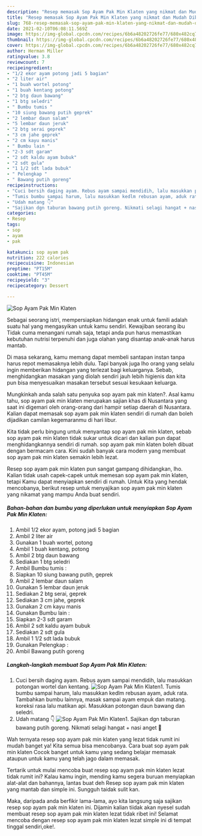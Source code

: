 ```yaml
---
description: "Resep memasak Sop Ayam Pak Min Klaten yang nikmat dan Mudah Dibuat"
title: "Resep memasak Sop Ayam Pak Min Klaten yang nikmat dan Mudah Dibuat"
slug: 768-resep-memasak-sop-ayam-pak-min-klaten-yang-nikmat-dan-mudah-dibuat
date: 2021-02-10T06:08:11.569Z
image: https://img-global.cpcdn.com/recipes/6b6a48202726fe77/680x482cq70/sop-ayam-pak-min-klaten-foto-resep-utama.jpg
thumbnail: https://img-global.cpcdn.com/recipes/6b6a48202726fe77/680x482cq70/sop-ayam-pak-min-klaten-foto-resep-utama.jpg
cover: https://img-global.cpcdn.com/recipes/6b6a48202726fe77/680x482cq70/sop-ayam-pak-min-klaten-foto-resep-utama.jpg
author: Herman Miller
ratingvalue: 3.8
reviewcount: 7
recipeingredient:
- "1/2 ekor ayam potong jadi 5 bagian"
- "2 liter air"
- "1 buah wortel potong"
- "1 buah kentang potong"
- "2 btg daun bawang"
- "1 btg seledri"
- " Bumbu tumis "
- "10 siung bawang putih geprek"
- "2 lembar daun salam"
- "5 lembar daun jeruk"
- "2 btg serai geprek"
- "3 cm jahe geprek"
- "2 cm kayu manis"
- " Bumbu lain "
- "2-3 sdt garam"
- "2 sdt kaldu ayam bubuk"
- "2 sdt gula"
- "1 1/2 sdt lada bubuk"
- " Pelengkap "
- " Bawang putih goreng"
recipeinstructions:
- "Cuci bersih daging ayam. Rebus ayam sampai mendidih, lalu masukkan potongan wortel dan kentang."
- "Tumis bumbu sampai harum, lalu masukkan kedlm rebusan ayam, aduk rata. Tambahkan bumbu lainnya, masak sampai ayam empuk dan matang. koreksi rasa lalu matikan api. Masukkan potongan daun bawang dan seledri."
- "Udah matang 👇"
- "Sajikan dgn taburan bawang putih goreng. Nikmati selagi hangat + nasi anget 🤤"
categories:
- Resep
tags:
- sop
- ayam
- pak

katakunci: sop ayam pak 
nutrition: 222 calories
recipecuisine: Indonesian
preptime: "PT15M"
cooktime: "PT45M"
recipeyield: "3"
recipecategory: Dessert

---
```



![Sop Ayam Pak Min Klaten](https://img-global.cpcdn.com/recipes/6b6a48202726fe77/680x482cq70/sop-ayam-pak-min-klaten-foto-resep-utama.jpg)

Sebagai seorang istri, mempersiapkan hidangan enak untuk famili adalah suatu hal yang mengasyikan untuk kamu sendiri. Kewajiban seorang ibu Tidak cuma menangani rumah saja, tetapi anda pun harus memastikan kebutuhan nutrisi terpenuhi dan juga olahan yang disantap anak-anak harus mantab.

Di masa  sekarang, kamu memang dapat membeli santapan instan tanpa harus repot memasaknya lebih dulu. Tapi banyak juga lho orang yang selalu ingin memberikan hidangan yang terlezat bagi keluarganya. Sebab, menghidangkan masakan yang diolah sendiri jauh lebih higienis dan kita pun bisa menyesuaikan masakan tersebut sesuai kesukaan keluarga. 



Mungkinkah anda salah satu penyuka sop ayam pak min klaten?. Asal kamu tahu, sop ayam pak min klaten merupakan sajian khas di Nusantara yang saat ini digemari oleh orang-orang dari hampir setiap daerah di Nusantara. Kalian dapat memasak sop ayam pak min klaten sendiri di rumah dan boleh dijadikan camilan kegemaranmu di hari libur.

Kita tidak perlu bingung untuk menyantap sop ayam pak min klaten, sebab sop ayam pak min klaten tidak sukar untuk dicari dan kalian pun dapat menghidangkannya sendiri di rumah. sop ayam pak min klaten boleh dibuat dengan bermacam cara. Kini sudah banyak cara modern yang membuat sop ayam pak min klaten semakin lebih lezat.

Resep sop ayam pak min klaten pun sangat gampang dihidangkan, lho. Kalian tidak usah capek-capek untuk memesan sop ayam pak min klaten, tetapi Kamu dapat menyiapkan sendiri di rumah. Untuk Kita yang hendak mencobanya, berikut resep untuk menyajikan sop ayam pak min klaten yang nikamat yang mampu Anda buat sendiri.

<!--inarticleads1-->

##### Bahan-bahan dan bumbu yang diperlukan untuk menyiapkan Sop Ayam Pak Min Klaten:

1. Ambil 1/2 ekor ayam, potong jadi 5 bagian
1. Ambil 2 liter air
1. Gunakan 1 buah wortel, potong
1. Ambil 1 buah kentang, potong
1. Ambil 2 btg daun bawang
1. Sediakan 1 btg seledri
1. Ambil  Bumbu tumis :
1. Siapkan 10 siung bawang putih, geprek
1. Ambil 2 lembar daun salam
1. Gunakan 5 lembar daun jeruk
1. Sediakan 2 btg serai, geprek
1. Sediakan 3 cm jahe, geprek
1. Gunakan 2 cm kayu manis
1. Gunakan  Bumbu lain :
1. Siapkan 2-3 sdt garam
1. Ambil 2 sdt kaldu ayam bubuk
1. Sediakan 2 sdt gula
1. Ambil 1 1/2 sdt lada bubuk
1. Gunakan  Pelengkap :
1. Ambil  Bawang putih goreng




<!--inarticleads2-->

##### Langkah-langkah membuat Sop Ayam Pak Min Klaten:

1. Cuci bersih daging ayam. Rebus ayam sampai mendidih, lalu masukkan potongan wortel dan kentang.
<img src="https://img-global.cpcdn.com/steps/3b62c940b0133522/160x128cq70/sop-ayam-pak-min-klaten-langkah-memasak-1-foto.jpg" alt="Sop Ayam Pak Min Klaten">1. Tumis bumbu sampai harum, lalu masukkan kedlm rebusan ayam, aduk rata. Tambahkan bumbu lainnya, masak sampai ayam empuk dan matang. koreksi rasa lalu matikan api. Masukkan potongan daun bawang dan seledri.
1. Udah matang 👇
<img src="//assets-global.cpcdn.com/assets/icons/button_play-2c75c40dde080a61004c1f40b05d8f140eaff45d7e9e6481dc71c63d2e7c4909.png" alt="Sop Ayam Pak Min Klaten">1. Sajikan dgn taburan bawang putih goreng. Nikmati selagi hangat + nasi anget 🤤




Wah ternyata resep sop ayam pak min klaten yang lezat tidak rumit ini mudah banget ya! Kita semua bisa mencobanya. Cara buat sop ayam pak min klaten Cocok banget untuk kamu yang sedang belajar memasak ataupun untuk kamu yang telah jago dalam memasak.

Tertarik untuk mulai mencoba buat resep sop ayam pak min klaten lezat tidak rumit ini? Kalau kamu ingin, mending kamu segera buruan menyiapkan alat-alat dan bahannya, lantas buat deh Resep sop ayam pak min klaten yang mantab dan simple ini. Sungguh taidak sulit kan. 

Maka, daripada anda berfikir lama-lama, ayo kita langsung saja sajikan resep sop ayam pak min klaten ini. Dijamin kalian tiidak akan nyesel sudah membuat resep sop ayam pak min klaten lezat tidak ribet ini! Selamat mencoba dengan resep sop ayam pak min klaten lezat simple ini di tempat tinggal sendiri,oke!.

